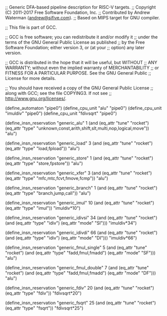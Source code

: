 ;; Generic DFA-based pipeline description for RISC-V targets.
;; Copyright (C) 2011-2017 Free Software Foundation, Inc.
;; Contributed by Andrew Waterman (andrew@sifive.com).
;; Based on MIPS target for GNU compiler.

;; This file is part of GCC.

;; GCC is free software; you can redistribute it and/or modify it
;; under the terms of the GNU General Public License as published
;; by the Free Software Foundation; either version 3, or (at your
;; option) any later version.

;; GCC is distributed in the hope that it will be useful, but WITHOUT
;; ANY WARRANTY; without even the implied warranty of MERCHANTABILITY
;; or FITNESS FOR A PARTICULAR PURPOSE.  See the GNU General Public
;; License for more details.

;; You should have received a copy of the GNU General Public License
;; along with GCC; see the file COPYING3.  If not see
;; <http://www.gnu.org/licenses/>.


(define_automaton "pipe0")
(define_cpu_unit "alu" "pipe0")
(define_cpu_unit "imuldiv" "pipe0")
(define_cpu_unit "fdivsqrt" "pipe0")

(define_insn_reservation "generic_alu" 1
  (and (eq_attr "tune" "rocket")
       (eq_attr "type" "unknown,const,arith,shift,slt,multi,nop,logical,move"))
  "alu")

(define_insn_reservation "generic_load" 3
  (and (eq_attr "tune" "rocket")
       (eq_attr "type" "load,fpload"))
  "alu")

(define_insn_reservation "generic_store" 1
  (and (eq_attr "tune" "rocket")
       (eq_attr "type" "store,fpstore"))
  "alu")

(define_insn_reservation "generic_xfer" 3
  (and (eq_attr "tune" "rocket")
       (eq_attr "type" "mfc,mtc,fcvt,fmove,fcmp"))
  "alu")

(define_insn_reservation "generic_branch" 1
  (and (eq_attr "tune" "rocket")
       (eq_attr "type" "branch,jump,call"))
  "alu")

(define_insn_reservation "generic_imul" 10
  (and (eq_attr "tune" "rocket")
       (eq_attr "type" "imul"))
  "imuldiv*10")

(define_insn_reservation "generic_idivsi" 34
  (and (eq_attr "tune" "rocket")
       (and (eq_attr "type" "idiv")
            (eq_attr "mode" "SI")))
  "imuldiv*34")

(define_insn_reservation "generic_idivdi" 66
  (and (eq_attr "tune" "rocket")
       (and (eq_attr "type" "idiv")
            (eq_attr "mode" "DI")))
  "imuldiv*66")

(define_insn_reservation "generic_fmul_single" 5
  (and (eq_attr "tune" "rocket")
       (and (eq_attr "type" "fadd,fmul,fmadd")
            (eq_attr "mode" "SF")))
  "alu")

(define_insn_reservation "generic_fmul_double" 7
  (and (eq_attr "tune" "rocket")
       (and (eq_attr "type" "fadd,fmul,fmadd")
            (eq_attr "mode" "DF")))
  "alu")

(define_insn_reservation "generic_fdiv" 20
  (and (eq_attr "tune" "rocket")
       (eq_attr "type" "fdiv"))
  "fdivsqrt*20")

(define_insn_reservation "generic_fsqrt" 25
  (and (eq_attr "tune" "rocket")
       (eq_attr "type" "fsqrt"))
  "fdivsqrt*25")


